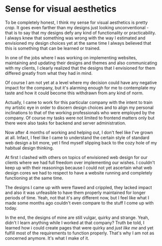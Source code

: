# Sense for visual aesthetics

To be completely honest, I think my sense for visual aesthetics is pretty _crap_. It goes even farther than my designs just looking unconventional - that is to say that my designs defy any kind of functionality or practicability. I always knew that something was wrong with the way I estimated and envisioned my design choices yet at the same time I always believed that this is something that can be learned or trained.

In one of the jobs where I was working on implementing websites, maintaining and updating their designs and themes and also communicating with my clients, I clearly realized that the designs that I envisioned for them differed greatly from what they had in mind.

Of course I am not yet at a level where my decision could have any negative impact for the company, but it's alarming enough for me to contemplate my taste and how it could become this withdrawn from any kind of norm.

Actually, I came to work for this particular company with the intent to train my artistic eye in order to discern design choices and to align my personal inclinations to that of the working professionals who were employed by the company. Of course my tasks were not limited to frontend matters only but there were also tasks for backend and server administration.

Now after 4 months of working and helping out, I don't feel like I've grown at all. Infact, I feel like I came to understand the certain style of standard web design a bit more, yet I find myself slipping back to the cozy hole of my habitual design thinking.

At first I clashed with others on topics of envisioned web design for our clients where we had full freedom over implementing our wishes. I couldn't keep up with their reasonings because I could not yet ascertain what web design cores we had to respect to have a website running and completely functioning at the same time.

The designs I came up with were flawed and crippled, they lacked impact and also it was unfeasible to have them properly maintained for longer periods of time. Yeah, not that it's any different now, but I feel like what I made some months ago couldn't even compare to the stuff I come up with today.

In the end, the designs of mine are still vulgar, quirky and strange. Yeah, didn't I learn anything while I worked at that company? Truth be told, I learned how i could create pages that were quirky and _just like me_ and yet fulfill most of the requirements to function properly. That's why I am not as concerned anymore. It's what I make of it.
